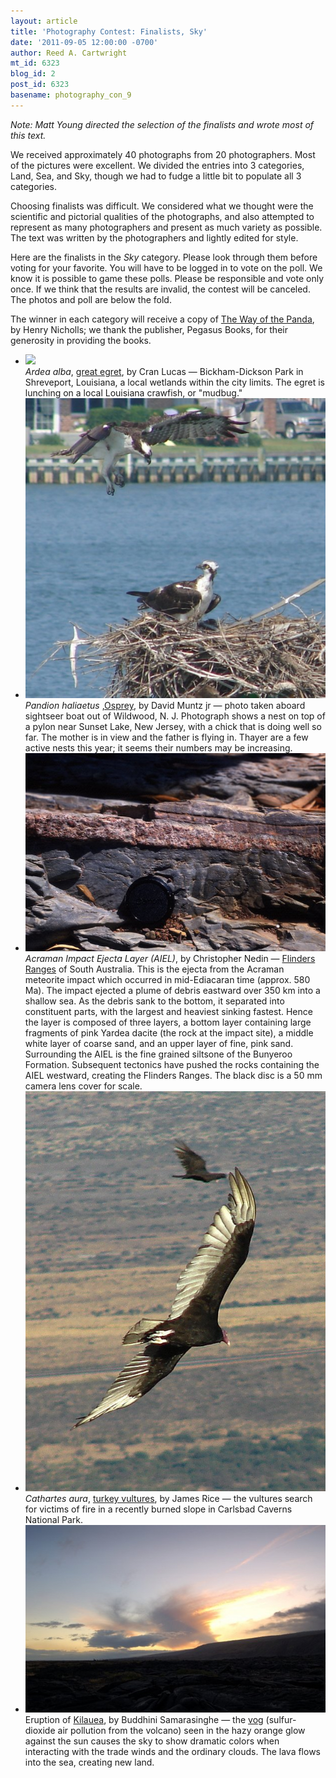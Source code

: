 ```yaml
---
layout: article
title: 'Photography Contest: Finalists, Sky'
date: '2011-09-05 12:00:00 -0700'
author: Reed A. Cartwright
mt_id: 6323
blog_id: 2
post_id: 6323
basename: photography_con_9
---
```

_Note: Matt Young directed the selection of the finalists and wrote most of this text._

We received approximately 40 photographs from 20 photographers.  Most of the pictures were excellent.  We divided the entries into 3 categories, Land, Sea, and Sky, though we had to fudge a little bit to populate all 3 categories.

Choosing finalists was difficult. We considered what we thought were the scientific and pictorial qualities of the photographs, and also attempted to represent as many photographers and present as much variety as possible. The text was written by the photographers and lightly edited for style.

Here are the finalists in the _Sky_ category.  Please look through them before voting for your favorite.  You will have to be logged in to vote on the poll.  We know it is possible to game these polls.  Please be responsible and vote only once.  If we think that the results are invalid, the contest will be canceled.  The photos and poll are below the fold.

The winner in each category will receive a copy of [The Way of the Panda](http://www.amazon.com/Way-Panda-Henry-Nicholls/dp/1846683688), by Henry Nicholls; we thank the publisher, Pegasus Books, for their generosity in providing the books.


<style>
#mygalleryview {
}
.gallery {
background-color: #333 !important;
margin-left: auto;
margin-right: auto;
}
.pointer {
border-bottom-color: #FFF !important;
}
.frame.current .img_wrap {
border-color: #FFF !important;
}
.gallery img {
margin: 0px !important;
}
.frame .img_wrap {
border-width: 3px !important;
}
.panel-overlay {
overflow:auto !important;
} 
</style>
<ul id="mygalleryview" >
<li><img src="http://pandasthumb.org/archives/2011/08/contest/Sky/lucas-great%20egret-ardea%20alba.jpg" />
<div class="panel-overlay">
<i>Ardea alba</i>, <a href="http://en.wikipedia.org/wiki/Great_Egret">great egret</a>, by Cran Lucas &mdash; Bickham-Dickson Park in Shreveport, Louisiana, a local wetlands within the city limits. The egret is lunching on a local Louisiana crawfish, or "mudbug."
</div>
</li>
<li><img src="/uploads/2011/Muntz_osprey.jpg" />
<div class="panel-overlay">
<i>Pandion haliaetus </i>,<a href="http://en.wikipedia.org/wiki/Osprey">Osprey</a>, by David Muntz jr &mdash; photo taken aboard sightseer boat out of Wildwood, N. J.  Photograph shows a nest on top of  a pylon near Sunset Lake, New Jersey, with a chick that is doing well so far. The mother is in view and the father is flying in. Thayer are a few active nests this year; it seems their numbers may be increasing. 
</div>
</li>
<li><img src="/uploads/2011/Nedin.Ejectalayer.jpg" />
<div class="panel-overlay">
<i>Acraman Impact Ejecta Layer (AIEL)</i>, by Christopher Nedin &mdash; <a href="http://en.wikipedia.org/wiki/Flinders_Ranges">Flinders Ranges</a> of South Australia. This is the ejecta from the Acraman meteorite impact which occurred in mid-Ediacaran time (approx. 580 Ma). The impact ejected a plume of debris eastward over 350 km into a shallow sea. As the debris sank to the bottom, it separated into constituent parts, with the largest and heaviest sinking fastest. Hence the layer is composed of three layers, a bottom layer containing large fragments of pink Yardea dacite (the rock at the impact site), a middle white layer of coarse sand, and an upper layer of fine, pink sand. Surrounding the AIEL is the fine grained siltsone of the Bunyeroo Formation. Subsequent tectonics have pushed the rocks containing the AIEL westward, creating the Flinders Ranges.  The black disc is a 50 mm camera lens cover for scale.
</div>
</li>
<li><img src="/uploads/2011/Rice.Cathartes_aura.jpg" />
<div class="panel-overlay">
<i>Cathartes aura</i>, <a href="http://en.wikipedia.org/wiki/Turkey_Vulture">turkey vultures</a>, by James Rice &mdash; the vultures search for victims of fire in a recently burned slope in Carlsbad Caverns National Park.
</div>
</li>
<li><img src="/uploads/2011/Samarasinghe.Kilauea.JPG" />
<div class="panel-overlay">
Eruption of <a href="en.wikipedia.org/wiki/Kilauea">Kilauea</a>, by Buddhini Samarasinghe &mdash; the <a href="http://en.wikipedia.org/wiki/Vog">vog</a> (sulfur-dioxide air pollution from the volcano) seen in the hazy orange glow against the sun causes the sky to show dramatic colors when interacting with the trade winds and the ordinary clouds.  The lava flows into the sea, creating new land. 
</div>
</li>
</ul>
<script>
$(function(){
$('#mygalleryview').galleryView({
panel_width: 600,
panel_height: 450,
frame_width: 100,
frame_height: 100,
nav_theme: '/scripts/ext/themes/light',
transition_interval: 0
});
});
</script>
